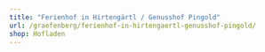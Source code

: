 ```yaml
---
title: "Ferienhof in Hirtengärtl / Genusshof Pingold"
url: /graefenberg/ferienhof-in-hirtengaertl-genusshof-pingold/
shop: Hofladen
---
```

